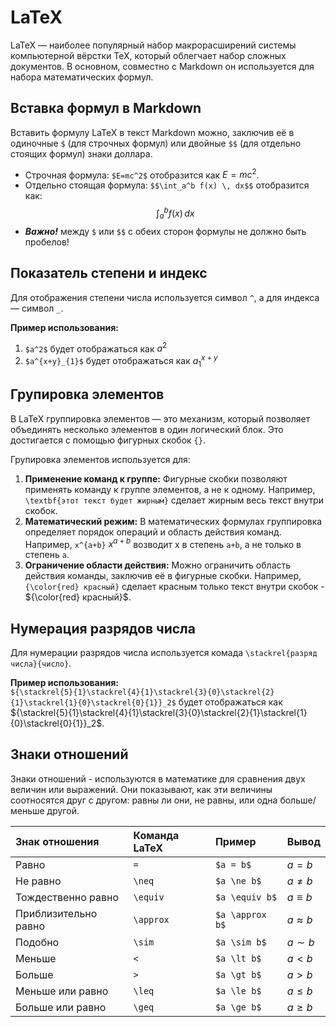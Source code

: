 # LaTeX
LaTeX — наиболее популярный набор макрорасширений системы компьютерной вёрстки TeX, который облегчает набор сложных документов. В основном, совместно с Markdown он используется для набора математических формул.
    
    
## Вставка формул в Markdown
Вставить формулу LaTeX в текст Markdown можно, заключив её в одиночные `$` (для строчных формул) или двойные `$$` (для отдельно стоящих формул) знаки доллара.
- Строчная формула: `$E=mc^2$` отобразится как $E=mc^2$.
- Отдельно стоящая формула: `$$\int_a^b f(x) \, dx$$`
  отобразится как:
  $$\int_a^b f(x) \, dx$$
- ***Важно!*** между `$` или `$$` с обеих сторон формулы не должно быть пробелов!


## Показатель степени и индекс
Для отображения степени числа используется символ `^`, а для индекса — символ `_`. 

**Пример использования:**
1. `$a^2$` будет отображаться как $a^2$
2. `$a^{x+y}_{1}$` будет отображаться как $a^{x+y}_{1}$

    
## Групировка элементов
В LaTeX группировка элементов — это механизм, который позволяет объединять несколько элементов в один логический блок. Это достигается с помощью фигурных скобок `{}`.

Групировка элементов используется для:
1. **Применение команд к группе:** Фигурные скобки позволяют применять команду к группе элементов, а не к одному. Например, `\textbf{этот текст будет жирным}` сделает жирным весь текст внутри скобок.
2. **Математический режим:** В математических формулах группировка определяет порядок операций и область действия команд. Например, `x^{a+b}` $x^{a+b}$ возводит x в степень `a+b`, а не только в степень `a`.
3. **Ограничение области действия:** Можно ограничить область действия команды, заключив её в фигурные скобки. Например, `{\color{red} красный}` сделает красным только текст внутри скобок - ${\color{red} красный}$.

    
## Нумерация разрядов числа
Для нумерации разрядов числа используется комада `\stackrel{разряд числа}{число}`. 

**Пример использования:**     
`${\stackrel{5}{1}\stackrel{4}{1}\stackrel{3}{0}\stackrel{2}{1}\stackrel{1}{0}\stackrel{0}{1}}_2$` будет отображаться как ${\stackrel{5}{1}\stackrel{4}{1}\stackrel{3}{0}\stackrel{2}{1}\stackrel{1}{0}\stackrel{0}{1}}_2$.

## Знаки отношений

Знаки отношений - используются в математике для сравнения двух величин или выражений. Они показывают, как эти величины соотносятся друг с другом: равны ли они, не равны, или одна больше/меньше другой.

| Знак отношения       | Команда LaTeX   | Пример          | Вывод         |
|:---------------------|:----------------|:----------------|:--------------|
| Равно                | `=`             | `$a = b$`       | $a = b$       |
| Не равно             | `\neq`          | `$a \ne b$`     | $a \ne b$     |
| Тождественно равно   | `\equiv`        | `$a \equiv b$`  | $a \equiv b$  |
| Приблизительно равно | `\approx`       | `$a \approx b$` | $a \approx b$ |
| Подобно              | `\sim`          | `$a \sim b$`    | $a \sim b$    |
| Меньше               | `<`             | `$a \lt b$`     | $a \lt b$     |
| Больше               | `>`             | `$a \gt b$`     | $a \gt b$     |
| Меньше или равно     | `\leq`          | `$a \le b$`     | $a \le b$     |
| Больше или равно     | `\geq`          | `$a \ge b$`     | $a \ge b$     |    

